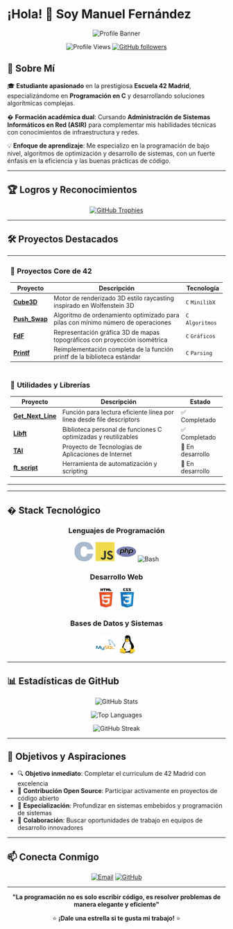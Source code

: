 # ¡Hola! 👋 Soy Manuel Fernández

<div align="center">
  
  ![Profile Banner](https://github.com/MasterCodeMFE/MasterCodeMFE/assets/139508718/669ed15c-5a67-4c76-a466-df674227d387)
  
  ![Profile Views](https://komarev.com/ghpvc/?username=MasterCodeMFE&label=Vistas%20de%20perfil&color=2ea44f&style=flat-square)
  [![GitHub followers](https://img.shields.io/github/followers/MasterCodeMFE?label=Seguidores&style=social)](https://github.com/MasterCodeMFE)
  
</div>

## 🚀 Sobre Mí

🎓 **Estudiante apasionado** en la prestigiosa **Escuela 42 Madrid**, especializándome en **Programación en C** y desarrollando soluciones algorítmicas complejas.

� **Formación académica dual**: Cursando **Administración de Sistemas Informáticos en Red (ASIR)** para complementar mis habilidades técnicas con conocimientos de infraestructura y redes.

💡 **Enfoque de aprendizaje**: Me especializo en la programación de bajo nivel, algoritmos de optimización y desarrollo de sistemas, con un fuerte énfasis en la eficiencia y las buenas prácticas de código.

---

## 🏆 Logros y Reconocimientos

<div align="center">
  
[![GitHub Trophies](https://github-profile-trophy.vercel.app/?username=MasterCodeMFE&theme=nord&no-frame=true&row=1&column=6)](https://github.com/ryo-ma/github-profile-trophy)

</div>

---

## 🛠️ Proyectos Destacados

<table>
<tr>
<td>

### 🎯 **Proyectos Core de 42**
| Proyecto | Descripción | Tecnología |
|----------|-------------|------------|
| **[Cube3D](https://github.com/MasterCodeMFE/cube3d)** | Motor de renderizado 3D estilo raycasting inspirado en Wolfenstein 3D | `C` `MinilibX` |
| **[Push_Swap](https://github.com/MasterCodeMFE/push_swap)** | Algoritmo de ordenamiento optimizado para pilas con mínimo número de operaciones | `C` `Algoritmos` |
| **[FdF](https://github.com/MasterCodeMFE/FdF)** | Representación gráfica 3D de mapas topográficos con proyección isométrica | `C` `Gráficos` |
| **[Printf](https://github.com/MasterCodeMFE/ft_printf)** | Reimplementación completa de la función printf de la biblioteca estándar | `C` `Parsing` |

</td>
</tr>
<tr>
<td>

### 🔧 **Utilidades y Librerías**
| Proyecto | Descripción | Estado |
|----------|-------------|--------|
| **[Get_Next_Line](https://github.com/MasterCodeMFE/get_next_line)** | Función para lectura eficiente línea por línea desde file descriptors | ✅ Completado |
| **[Libft](https://github.com/MasterCodeMFE/Libft)** | Biblioteca personal de funciones C optimizadas y reutilizables | ✅ Completado |
| **[TAI](https://github.com/MasterCodeMFE/TAI)** | Proyecto de Tecnologías de Aplicaciones de Internet | 🚧 En desarrollo |
| **[ft_script](https://github.com/MasterCodeMFE/ft_script)** | Herramienta de automatización y scripting | 🚧 En desarrollo |

</td>
</tr>
</table>

---

## � Stack Tecnológico

<div align="center">

### **Lenguajes de Programación**
<p>
  <img src="https://raw.githubusercontent.com/devicons/devicon/master/icons/c/c-original.svg" alt="C" width="45" height="45"/>
  <img src="https://raw.githubusercontent.com/devicons/devicon/master/icons/javascript/javascript-original.svg" alt="JavaScript" width="45" height="45"/>
  <img src="https://raw.githubusercontent.com/devicons/devicon/master/icons/php/php-original.svg" alt="PHP" width="45" height="45"/>
  <img src="https://www.vectorlogo.zone/logos/gnu_bash/gnu_bash-icon.svg" alt="Bash" width="45" height="45"/>
</p>

### **Desarrollo Web**
<p>
  <img src="https://raw.githubusercontent.com/devicons/devicon/master/icons/html5/html5-original-wordmark.svg" alt="HTML5" width="45" height="45"/>
  <img src="https://raw.githubusercontent.com/devicons/devicon/master/icons/css3/css3-original-wordmark.svg" alt="CSS3" width="45" height="45"/>
</p>

### **Bases de Datos y Sistemas**
<p>
  <img src="https://raw.githubusercontent.com/devicons/devicon/master/icons/mysql/mysql-original-wordmark.svg" alt="MySQL" width="45" height="45"/>
  <img src="https://raw.githubusercontent.com/devicons/devicon/master/icons/linux/linux-original.svg" alt="Linux" width="45" height="45"/>
</p>

</div>

---

## 📊 Estadísticas de GitHub

<div align="center">
  
![GitHub Stats](https://github-readme-stats.vercel.app/api?username=MasterCodeMFE&show_icons=true&theme=radical&hide_border=true&count_private=true)

![Top Languages](https://github-readme-stats.vercel.app/api/top-langs/?username=MasterCodeMFE&layout=compact&theme=radical&hide_border=true&langs_count=8)

![GitHub Streak](https://github-readme-streak-stats.herokuapp.com/?user=MasterCodeMFE&theme=radical&hide_border=true)

</div>

---

## 🎯 Objetivos y Aspiraciones

- 🔍 **Objetivo inmediato**: Completar el curriculum de 42 Madrid con excelencia
- 🌟 **Contribución Open Source**: Participar activamente en proyectos de código abierto
- 🚀 **Especialización**: Profundizar en sistemas embebidos y programación de sistemas
- 🤝 **Colaboración**: Buscar oportunidades de trabajo en equipos de desarrollo innovadores

---

## 📫 Conecta Conmigo

<div align="center">
  
[![Email](https://img.shields.io/badge/Email-mfernandezesteban2000@gmail.com-red?style=for-the-badge&logo=gmail&logoColor=white)](mailto:mfernandezesteban2000@gmail.com)
[![GitHub](https://img.shields.io/badge/GitHub-MasterCodeMFE-black?style=for-the-badge&logo=github&logoColor=white)](https://github.com/MasterCodeMFE)

</div>

---

<div align="center">
  
**"La programación no es solo escribir código, es resolver problemas de manera elegante y eficiente"**

⭐ **¡Dale una estrella si te gusta mi trabajo!** ⭐

</div>

